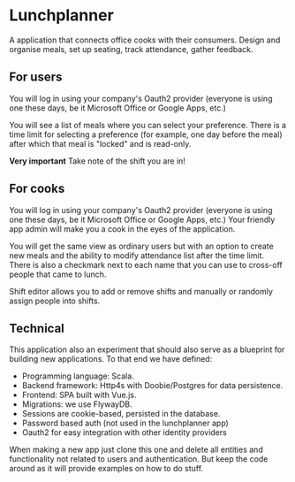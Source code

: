 # Lunchplanner 

A application that connects office cooks with their consumers. Design and organise meals, set up seating, track attendance, 
gather feedback.

## For users

You will log in using your company's Oauth2 provider (everyone is using one these days, be it Microsoft Office or Google Apps, etc.)

You will see a list of meals where you can select your preference. There is a time limit for selecting a preference (for 
example, one day before the meal) after which that meal is "locked" and is read-only.

**Very important** Take note of the shift you are in! 

## For cooks

You will log in using your company's Oauth2 provider (everyone is using one these days, be it Microsoft Office or Google Apps, etc.)
Your friendly app admin will make you a cook in the eyes of the application.

You will get the same view as ordinary users but with an option to create new meals and the ability to modify attendance list
after the time limit. There is also a checkmark next to each name that you can use to cross-off people that came to lunch.

Shift editor allows you to add or remove shifts and manually or randomly assign people into shifts. 

## Technical

This application also an experiment that should also serve as a blueprint for building new applications. To that end we have defined:

- Programming language: Scala.
- Backend framework: Http4s with Doobie/Postgres for data persistence.
- Frontend: SPA built with Vue.js.
- Migrations: we use FlywayDB.
- Sessions are cookie-based, persisted in the database. 
- Password based auth (not used in the lunchplanner app)
- Oauth2 for easy integration with other identity providers

When making a new app just clone this one and delete all entities and functionality not related to users and authentication.
But keep the code around as it will provide examples on how to do stuff.

